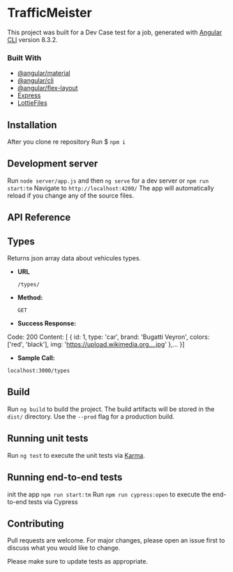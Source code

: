 # TrafficMeister

This project was built for a Dev Case test for a job,
generated with [Angular CLI](https://github.com/angular/angular-cli) version 8.3.2.

### Built With

* [@angular/material](https://material.angular.io/)
* [@angular/cli](https://angular.io/)
* [@angular/flex-layout](https://github.com/angular/flex-layout)
* [Express](https://expressjs.com)
* [LottieFiles](https://lottiefiles.com/)

## Installation

After you clone re repository
Run $ `npm i`

## Development server

Run `node server/app.js` and then `ng serve` for a dev server or `npm run start:tm`
Navigate to `http://localhost:4200/` The app will automatically reload if you change any of the source files.

## API Reference

**Types**
----
  Returns json array data about vehicules types.

* **URL**

  `/types/`

* **Method:**

  `GET`
  
* **Success Response:**

Code: 200
Content:  [
    {
      id: 1,
      type: 'car',
      brand: 'Bugatti Veyron',
      colors: ['red', 'black'],
      img: 'https://upload.wikimedia.org....jpg'
    },...
    }]

* **Sample Call:**

`localhost:3000/types`

## Build

Run `ng build` to build the project. The build artifacts will be stored in the `dist/` directory. Use the `--prod` flag for a production build.

## Running unit tests

Run `ng test` to execute the unit tests via [Karma](https://karma-runner.github.io).

## Running end-to-end tests
init the app `npm run start:tm`
Run `npm run cypress:open` to execute the end-to-end tests via Cypress

## Contributing
Pull requests are welcome. For major changes, please open an issue first to discuss what you would like to change.

Please make sure to update tests as appropriate.
